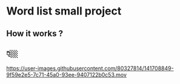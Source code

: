# Word list small project
## How it works ?

## 👇🏼


https://user-images.githubusercontent.com/80327814/141708849-9f59e2e5-7c71-45a0-93ee-9407122b0c53.mov

